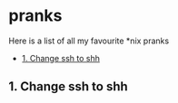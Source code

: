 # pranks
Here is a list of all my favourite \*nix pranks

- [1. Change ssh to shh](#1-Change-ssh-to-shh)

## 1. Change ssh to shh
